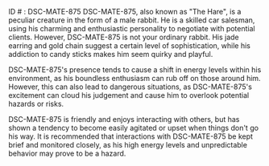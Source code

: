 ID # : DSC-MATE-875
DSC-MATE-875, also known as "The Hare", is a peculiar creature in the form of a male rabbit. He is a skilled car salesman, using his charming and enthusiastic personality to negotiate with potential clients. However, DSC-MATE-875 is not your ordinary rabbit. His jade earring and gold chain suggest a certain level of sophistication, while his addiction to candy sticks makes him seem quirky and playful. 

DSC-MATE-875's presence tends to cause a shift in energy levels within his environment, as his boundless enthusiasm can rub off on those around him. However, this can also lead to dangerous situations, as DSC-MATE-875's excitement can cloud his judgement and cause him to overlook potential hazards or risks. 

DSC-MATE-875 is friendly and enjoys interacting with others, but has shown a tendency to become easily agitated or upset when things don't go his way. It is recommended that interactions with DSC-MATE-875 be kept brief and monitored closely, as his high energy levels and unpredictable behavior may prove to be a hazard.